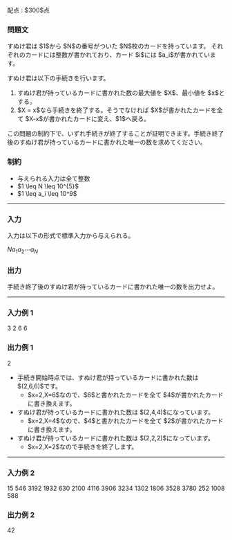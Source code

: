 
<div>

<span>

<span>

<p>
配点 : $300$点
</p>

<div>

<section>

### **問題文**

<p>
すぬけ君は $1$から $N$の番号がついた $N$枚のカードを持っています。
それぞれのカードには整数が書かれており、カード $i$には $a_i$が書かれています。
</p>

<p>
すぬけ君は以下の手続きを行います。
</p>

<ol>

<li>
すぬけ君が持っているカードに書かれた数の最大値を $X$、最小値を $x$とする。
</li>

<li>
$X = x$なら手続きを終了する。そうでなければ $X$が書かれたカードを全て $X-x$が書かれたカードに変え、$1$へ戻る。
</li>

</ol>

<p>
この問題の制約下で、いずれ手続きが終了することが証明できます。手続き終了後のすぬけ君が持っているカードに書かれた唯一の数を求めてください。
</p>

</section>

</div>

<div>

<section>

### **制約**

<ul>

<li>
与えられる入力は全て整数
</li>

<li>
$1 \leq N \leq 10^{5}$
</li>

<li>
$1 \leq a_i \leq 10^9$
</li>

</ul>

</section>

</div>

---

<div>

<div>

<section>

### **入力**

<p>
入力は以下の形式で標準入力から与えられる。
</p>

<div>

$N$$a_1$$a_2$$\cdots$$a_N$
</div>

</section>

</div>

<div>

<section>

### **出力**

<p>
手続き終了後のすぬけ君が持っているカードに書かれた唯一の数を出力せよ。
</p>

</section>

</div>

</div>

---

<div>

<section>

### **入力例 1**

<div>

3
2 6 6

</div>

</section>

</div>

<div>

<section>

### **出力例 1**

<div>

2

</div>

<ul>

<li>
手続き開始時点では、すぬけ君が持っているカードに書かれた数は $(2,6,6)$です。
<ul>

<li>
$x=2,X=6$なので、$6$と書かれたカードを全て $4$が書かれたカードに書き換えます。
</li>

</ul>

</li>

<li>
すぬけ君が持っているカードに書かれた数は $(2,4,4)$になっています。
<ul>

<li>
$x=2,X=4$なので、$4$と書かれたカードを全て $2$が書かれたカードに書き換えます。
</li>

</ul>

</li>

<li>
すぬけ君が持っているカードに書かれた数は $(2,2,2)$になっています。
<ul>

<li>
$x=2,X=2$なので手続きを終了します。
</li>

</ul>

</li>

</ul>

</section>

</div>

---

<div>

<section>

### **入力例 2**

<div>

15
546 3192 1932 630 2100 4116 3906 3234 1302 1806 3528 3780 252 1008 588

</div>

</section>

</div>

<div>

<section>

### **出力例 2**

<div>

42

</div>

</section>

</div>

</span>

</span>

</div>
